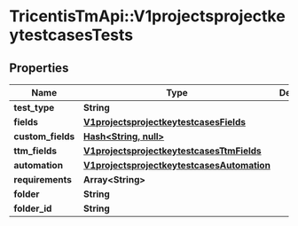 # TricentisTmApi::V1projectsprojectkeytestcasesTests

## Properties
Name | Type | Description | Notes
------------ | ------------- | ------------- | -------------
**test_type** | **String** |  | 
**fields** | [**V1projectsprojectkeytestcasesFields**](V1projectsprojectkeytestcasesFields.md) |  | [optional] 
**custom_fields** | [**Hash&lt;String, null&gt;**](.md) |  | [optional] 
**ttm_fields** | [**V1projectsprojectkeytestcasesTtmFields**](V1projectsprojectkeytestcasesTtmFields.md) |  | [optional] 
**automation** | [**V1projectsprojectkeytestcasesAutomation**](V1projectsprojectkeytestcasesAutomation.md) |  | [optional] 
**requirements** | **Array&lt;String&gt;** |  | [optional] 
**folder** | **String** |  | [optional] 
**folder_id** | **String** |  | [optional] 

